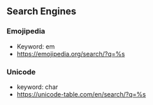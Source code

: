 ## Search Engines

### Emojipedia
- Keyword: em
- https://emojipedia.org/search/?q=%s

### Unicode
- keyword: char
- https://unicode-table.com/en/search/?q=%s
